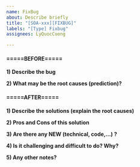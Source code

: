 ```yaml
---
name: FixBug
about: Describe briefly
title: "[SOA-xxx][FIXBUG]"
labels: "[Type] Fixbug"
assignees: LyQuocCuong

---
```


#### =====BEFORE=====
**1) Describe the bug**

**2) What may be the root causes (prediction)?**

#### =====AFTER=====
**1) Describe the solutions (explain the root causes)**

**2) Pros and Cons of this solution**

**3) Are there any NEW (technical, code,...) ?**

**4) Is it challenging and difficult to do? Why?**

**5) Any other notes?**
